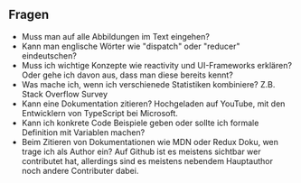 ## Fragen

- Muss man auf alle Abbildungen im Text eingehen?
- Kann man englische Wörter wie "dispatch" oder "reducer" eindeutschen?
- Muss ich wichtige Konzepte wie reactivity und UI-Frameworks erklären? Oder gehe ich davon aus, dass man diese bereits kennt?
- Was mache ich, wenn ich verschienede Statistiken kombiniere? Z.B. Stack Overflow Survey
- Kann eine Dokumentation zitieren? Hochgeladen auf YouTube, mit den Entwicklern von TypeScript bei Microsoft.
- Kann ich konkrete Code Beispiele geben oder sollte ich formale Definition mit Variablen machen?
- Beim Zitieren von Dokumentationen wie MDN oder Redux Doku, wen trage ich als Author ein? Auf Github ist es meistens sichtbar wer contributet hat, allerdings sind es meistens nebendem Hauptauthor noch andere Contributer dabei.
